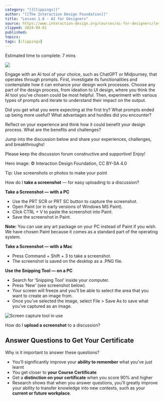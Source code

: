 ```yaml
---
category: "[[Clippings]]"
author: "[[The Interaction Design Foundation]]"
title: "Lesson 1.8 - AI for Designers"
source: https://www.interaction-design.org/courses/ai-for-designers/lessons/1.8
clipped: 2024-04-01
published: 
topics: 
tags: [clippings]
---
```


Estimated time to complete: 7 mins

![](https://public-images.interaction-design.org/courses/lesson-materials/00-discussions.jpg)

Engage with an AI tool of your choice, such as ChatGPT or Midjourney, that operates through prompts. First, investigate its functionalities and contemplate how it can enhance your design work processes. Choose any part of the design process, from ideation to UI design, where you think the AI tool you’ve chosen could be most helpful. Then, experiment with various types of prompts and iterate to understand their impact on the output.

Did you get what you were expecting at the first try? What prompts ended up being more useful? What advantages and hurdles did you encounter? 

Reflect on your experience and think how it could benefit your design process. What are the benefits and challenges? 

Jump into the discussion below and share your experiences, challenges, and breakthroughs!

Please keep the discussion forum constructive and supportive! Enjoy!

Hero image: © Interaction Design Foundation, CC BY-SA 4.0

Tip: Use screenshots or photos to make your point

How do I **take a screenshot** — for easy uploading to a discussion?

**Take a Screenshot — with a PC**

-   Use the PRT SCR or PRT SC button to capture the screenshot.
-   Open Paint (or in early versions of Windows MS Paint).
-   Click CTRL + V to paste the screenshot into Paint.
-   Save the screenshot in Paint.

**Note:** You can use any art package on your PC instead of Paint if you wish. We have chosen Paint because it comes as a standard part of the operating system.

**Take a Screenshot — with a Mac**

-   Press Command + Shift + 3 to take a screenshot.
-   The screenshot is saved on the desktop as a .PNG file.

**Use the Snipping Tool — on a PC**

-   Search for ‘Snipping Tool’ inside your computer.
-   Press ‘New’ (see screenshot below).
-   Your screen will freeze and you’ll be able to select the area that you want to create an image from.
-   Once you've selected the image, select File > Save As to save what you’ve captured as an image.

![Screen capture tool in use](https://public-media.interaction-design.org/images/uploads/e9801c372de71ec5c48d249f2019e53f.jpeg)

How do I **upload a screenshot** to a discussion?

## Answer Questions to Get Your Certificate

Why is it important to answer these questions?

-   You’ll significantly improve your **ability to remember** what you’ve just learnt
-   You get closer to **your Course Certificate**
-   Get a **distinction on your certificate** when you score 90% and higher
-   Research shows that when you answer questions, you’ll greatly improve your ability to transfer knowledge into new contexts, such as your **current or future workplace**.